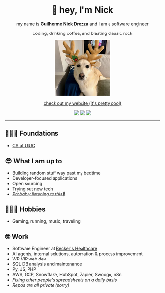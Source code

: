 <div align="center">  

# 👋 hey, I'm Nick

my name is **Guilherme Nick Drezza** and I am a software engineer  

coding, drinking coffee, and blasting classic rock  

<img src="/nila.png" alt="nila" width="180" height="180">  

[check out my website (it's pretty cool)](https://guidrezza.com)  

<p align="center">
  <a href="https://guidrezza.com"><img src="https://img.shields.io/badge/👨🏻‍💻-Website-blue?style=for-the-badge"></a>
  <a href="https://www.linkedin.com/in/guidrezza/"><img src="https://img.shields.io/badge/💼-LinkedIn-blue?style=for-the-badge&logo=linkedin"></a>
  <a href="mailto:guidrezza@gmail.com"><img src="https://img.shields.io/badge/📫-guidrezza@gmail.com-red?style=for-the-badge"></a>
</p>

</div>  

---  

## 👨🏻‍🎓 Foundations  
- [CS at UIUC](https://www.usnews.com/best-graduate-schools/top-science-schools/university-of-illinois-at-urbana-champaign-145637)  

## 😎 What I am up to  
- Building random stuff way past my bedtime  
- Developer-focused applications  
- Open sourcing  
- Trying out new tech  
- [_Probably listening to this🎸_](https://music.youtube.com/playlist?list=PLi1SPCPjoHGMyXQehakvrghHIzThe4Ic6&si=1gAVezuSrUcf1hO2)

## 🏃🏻‍➡️ Hobbies  
- Gaming, running, music, traveling  

## 🤓 Work  
- Software Engineer at [Becker's Healthcare](https://hubs.beckershealthcare.com/about)  
- AI agents, internal solutions, automation & process improvement  
- WP VIP web dev  
- SQL DB analysis and maintenance  
- Py, JS, PHP  
- AWS, GCP, Snowflake, HubSpot, Zapier, Swoogo, n8n  
- _Fixing other people's spreadsheets on a daily basis_  
- _Repos are all private (sorry)_  
